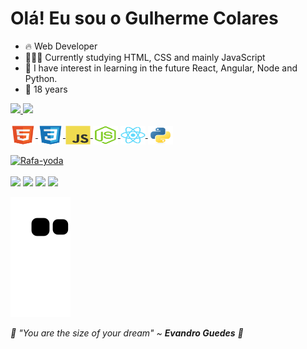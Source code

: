 # Olá! Eu sou o Gulherme Colares 

- 🔥 Web Developer
- 👨🏻‍💻 Currently studying HTML, CSS and mainly JavaScript
- 📕 I have interest in learning in the future React, Angular, Node and Python.
- 🐲 18 years

<!-- GitHub Stats -->
<div>
  <a href="https://github.com/gcolares95">
  <img height="170em" src="https://github-readme-stats.vercel.app/api?username=gcolares95&show_icons=true&theme=tokyonight&include_all_commits=true&count_private=true"/>
  <img height="170em" src="https://github-readme-stats.vercel.app/api/top-langs/?username=gcolares95&layout=compact&langs_count=7&theme=tokyonight"/>
</div>

<!-- Icones de linguagens de programação -->
<div style="display: inline_block"><br>
   <img align="center" alt="guilherme-html5" height="30" width="40" src="https://github.com/devicons/devicon/blob/master/icons/html5/html5-original.svg">
   <img align="center" alt="guilherme-css3" height="30" width="40" src="https://github.com/devicons/devicon/blob/master/icons/css3/css3-original.svg">
   <img align="center" alt="guilherme-js" height="30" width="40" src="https://github.com/devicons/devicon/blob/master/icons/javascript/javascript-original.svg">
   <img align="center" alt="guilherme-nodejs" height="30" width="40" src="https://github.com/devicons/devicon/blob/master/icons/nodejs/nodejs-original.svg">
   <img align="center" alt="guilherme-react" height="30" width="40" src="https://github.com/devicons/devicon/blob/master/icons/react/react-original.svg">
   <img align="center" alt="guilherme-python" height="30" width="40" src="https://github.com/devicons/devicon/blob/master/icons/python/python-original.svg">
   <br><br>
   <img display="center" alt="Rafa-yoda" height="200" width="300" src="https://64.media.tumblr.com/a8a17c989a9ef0fb1c689adb569b9564/d53c93fa07188bc5-4f/s640x960/9e91121675c2800e613649bb5b955c94d0bb1ec3.gifv">
</div>
	
<br>

<!-- 	Redes sociais e cobrinha -->
<!-- Redes sociais -->
<div> 
  <a href="https://www.linkedin.com/in/gcolares95/" target="_blank"><img src="https://img.shields.io/badge/LinkedIn-0077B5?style=for-the-badge&logo=linkedin&logoColor=white"></a>
  <a href="https://www.instagram.com/gcolares95/" target="_blank"><img src="https://img.shields.io/badge/Instagram-E4405F?style=for-the-badge&logo=instagram&logoColor=white"></a>
  <a href="https://www.facebook.com/guilherme.colares.5895/" target="_blank"><img src="https://img.shields.io/badge/Facebook-1877F2?style=for-the-badge&logo=facebook&logoColor=white"></a>
<a href="mailto:gcolares95@gmail.com"><img src="https://img.shields.io/badge/Gmail-D14836?style=for-the-badge&logo=gmail&logoColor=white" target="_blank"></a>
	
<!-- Cobrinha -->
![Snake animation](https://github.com/rafaballerini/rafaballerini/blob/output/github-contribution-grid-snake.svg)
</div>
  
<em>🚀 "You are the size of your dream" ~ **Evandro Guedes** 🚀</em>
